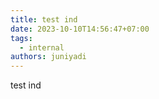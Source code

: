 ```yaml
---
title: test ind
date: 2023-10-10T14:56:47+07:00
tags:
  - internal
authors: juniyadi
---
```

test ind